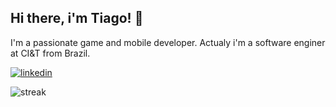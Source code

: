 ## Hi there, i'm Tiago! 👋

I'm a passionate game and mobile developer. Actualy i'm a software enginer at CI&T from Brazil.

<p align="center">

[![linkedin](https://img.shields.io/badge/LinkedIn-0077B5?style=flat&logo=linkedin&logoColor=FFFFFF)](https://www.linkedin.com/in/tiago-o-16687b5/)

</p>

![streak](https://github-readme-streak-stats.herokuapp.com/?user=tiagoociandt&theme=transparent)
